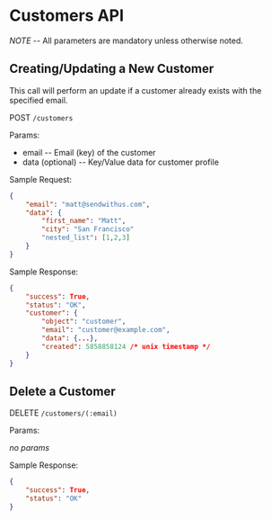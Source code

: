 # Customers API

*NOTE* -- All parameters are mandatory unless otherwise noted.

## Creating/Updating a New Customer

This call will perform an update if a customer already exists with the specified email.

POST `/customers`

Params:

- email       -- Email (key) of the customer
- data (optional)       -- Key/Value data for customer profile

Sample Request:

```json
{
	"email": "matt@sendwithus.com",
	"data": {
		"first_name": "Matt",
		"city": "San Francisco"
		"nested_list": [1,2,3]
	}
}
```

Sample Response:

```json
{
	"success": True,
    "status": "OK",
    "customer": {
		"object": "customer",
        "email": "customer@example.com",
        "data": {...},
        "created": 5858858124 /* unix timestamp */
    }
}
```


## Delete a Customer

DELETE `/customers/(:email)`

Params:

*no params*

Sample Response:

```json
{
	"success": True,
    "status": "OK"
}
```
